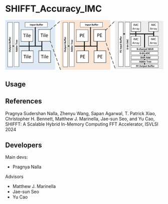 # SHIFFT_Accuracy_IMC

![SHIFFT Architecture](https://github.com/mec-UMN/SHIFFT_Accuracy_IMC/blob/main/SHIFFT%20architecture.jpg)

## Usage

## References
Pragnya Sudershan Nalla, Zhenyu Wang, Sapan Agarwal, T. Patrick Xiao, Christopher H. Bennett, Matthew J. Marinella, Jae-sun Seo, and Yu Cao, SHIFFT: A Scalable Hybrid In-Memory Computing FFT Accelerator, ISVLSI 2024


## Developers
Main devs:
* Pragnya Nalla 

Advisors
* Matthew J. Marinella
* Jae-sun Seo
* Yu Cao
